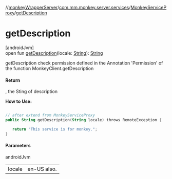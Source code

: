 //[monkeyWrapperServer](../../../index.md)/[com.mm.monkey.server.services](../index.md)/[MonkeyServiceProxy](index.md)/[getDescription](get-description.md)

# getDescription

[androidJvm]\
open fun [getDescription](get-description.md)(locale: [String](https://developer.android.com/reference/kotlin/java/lang/String.html)): [String](https://developer.android.com/reference/kotlin/java/lang/String.html)

getDescription check permission defined in the Annotation 'Permission' of the function MonkeyClient.getDescription

#### Return

, the Sting of description 

**How to Use:**

```kotlin

// after extend from MonkeyServiceProxy
public String getDescription(String locale) throws RemoteException {

   return "This service is for monkey.";
}

```

#### Parameters

androidJvm

| | |
|---|---|
| locale | en-US also. |